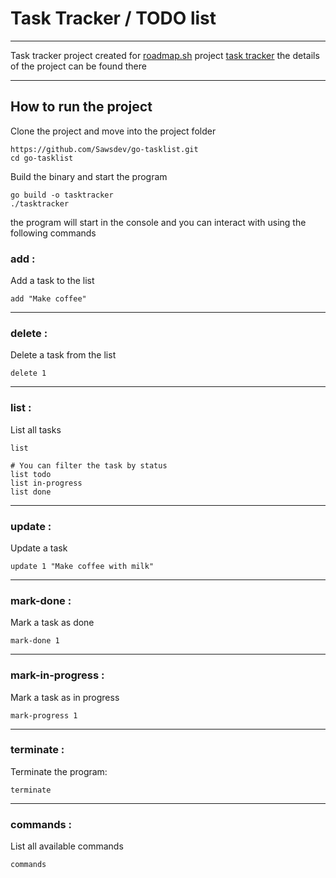 # Task Tracker / TODO list
---

Task tracker project created for [roadmap.sh](https://roadmap.sh/) project [task tracker](https://roadmap.sh/projects/task-tracker) the details of the project can be found there

---

## How to run the project
Clone the project and move into the project folder
~~~
https://github.com/Sawsdev/go-tasklist.git
cd go-tasklist
~~~

Build the binary and start the program
~~~
go build -o tasktracker
./tasktracker
~~~

the program will start in the console and you can interact with using the following commands

### add :
Add a task to the list 
```
add "Make coffee"

```

---
### delete :
Delete a task from the list 
```
delete 1
```

---
### list :
List all tasks
```
list

# You can filter the task by status
list todo
list in-progress
list done
```

---
### update :
Update a task 
```
update 1 "Make coffee with milk"
```

---
### mark-done :
Mark a task as done 
```
mark-done 1
```

---
### mark-in-progress :
Mark a task as in progress 
```
mark-progress 1
```

---
### terminate :
Terminate the program: 
```
terminate
```

---
### commands :
List all available commands
```
commands
```


